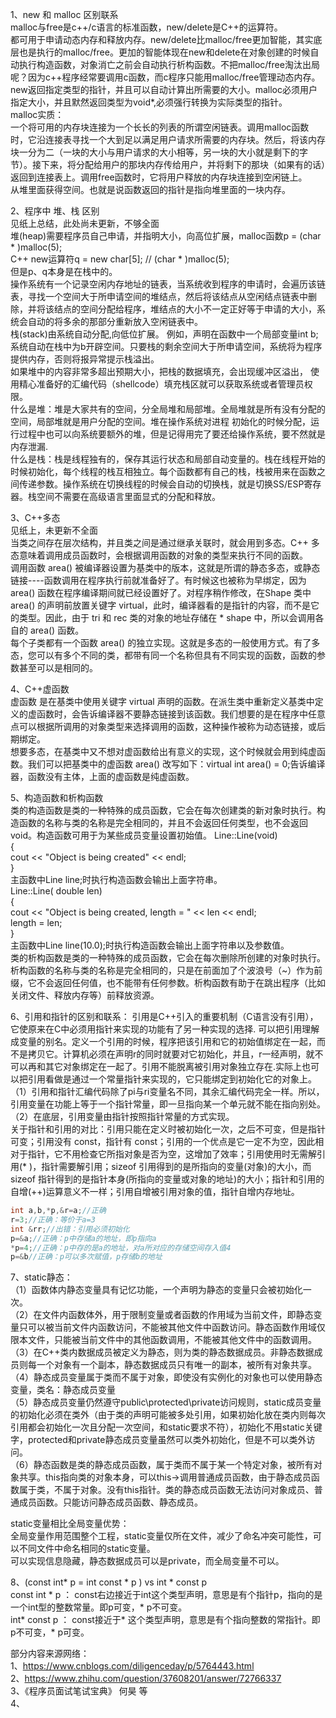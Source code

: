 1、new 和 malloc 区别联系  
malloc与free是c++/c语言的标准函数，new/delete是C++的运算符。  
都可用于申请动态内存和释放内存。new/delete比malloc/free更加智能，其实底层也是执行的malloc/free。更加的智能体现在new和delete在对象创建的时候自动执行构造函数，对象消亡之前会自动执行析构函数。不把malloc/free淘汰出局呢？因为c++程序经常要调用c函数，而c程序只能用malloc/free管理动态内存。  
new返回指定类型的指针，并且可以自动计算出所需要的大小。malloc必须用户指定大小，并且默然返回类型为void*,必须强行转换为实际类型的指针。  
malloc实质：  
一个将可用的内存块连接为一个长长的列表的所谓空闲链表。调用malloc函数时，它沿连接表寻找一个大到足以满足用户请求所需要的内存块。然后，将该内存块一分为二（一块的大小与用户请求的大小相等，另一块的大小就是剩下的字节）。接下来，将分配给用户的那块内存传给用户，并将剩下的那块（如果有的话）返回到连接表上。调用free函数时，它将用户释放的内存块连接到空闲链上。  
从堆里面获得空间。也就是说函数返回的指针是指向堆里面的一块内存。  

2、程序中 堆、栈 区别  
见纸上总结，此处尚未更新，不够全面  
堆(heap)需要程序员自己申请，并指明大小，向高位扩展，malloc函数p = (char * )malloc(5);  
C++ new运算符q = new char[5]; // (char * )malloc(5);  
但是p、q本身是在栈中的。  
操作系统有一个记录空闲内存地址的链表，当系统收到程序的申请时，会遍历该链表，寻找一个空间大于所申请空间的堆结点，然后将该结点从空闲结点链表中删除，并将该结点的空间分配给程序，堆结点的大小不一定正好等于申请的大小，系统会自动的将多余的那部分重新放入空闲链表中。  
栈(stack)由系统自动分配,向低位扩展。 例如，声明在函数中一个局部变量int b; 系统自动在栈中为b开辟空间。只要栈的剩余空间大于所申请空间，系统将为程序提供内存，否则将报异常提示栈溢出。  
如果堆中的内容非常多超出预期大小，把栈的数据填充，会出现缓冲区溢出， 使用精心准备好的汇编代码（shellcode）填充栈区就可以获取系统或者管理员权限。  
什么是堆：堆是大家共有的空间，分全局堆和局部堆。全局堆就是所有没有分配的空间，局部堆就是用户分配的空间。堆在操作系统对进程 初始化的时候分配，运行过程中也可以向系统要额外的堆，但是记得用完了要还给操作系统，要不然就是内存泄漏.  
什么是栈：栈是线程独有的，保存其运行状态和局部自动变量的。栈在线程开始的时候初始化，每个线程的栈互相独立。每个函数都有自己的栈，栈被用来在函数之间传递参数。操作系统在切换线程的时候会自动的切换栈，就是切换SS/ESP寄存器。栈空间不需要在高级语言里面显式的分配和释放。  
  
3、C++多态  
见纸上，未更新不全面  
当类之间存在层次结构，并且类之间是通过继承关联时，就会用到多态。C++ 多态意味着调用成员函数时，会根据调用函数的对象的类型来执行不同的函数。  
调用函数 area() 被编译器设置为基类中的版本，这就是所谓的静态多态，或静态链接----函数调用在程序执行前就准备好了。有时候这也被称为早绑定，因为 area() 函数在程序编译期间就已经设置好了。对程序稍作修改，在Shape 类中area() 的声明前放置关键字 virtual，此时，编译器看的是指针的内容，而不是它的类型。因此，由于 tri 和 rec 类的对象的地址存储在 * shape 中，所以会调用各自的 area() 函数。  
每个子类都有一个函数 area() 的独立实现。这就是多态的一般使用方式。有了多态，您可以有多个不同的类，都带有同一个名称但具有不同实现的函数，函数的参数甚至可以是相同的。  
  
4、C++虚函数  
虚函数 是在基类中使用关键字 virtual 声明的函数。在派生类中重新定义基类中定义的虚函数时，会告诉编译器不要静态链接到该函数。我们想要的是在程序中任意点可以根据所调用的对象类型来选择调用的函数，这种操作被称为动态链接，或后期绑定。  
想要多态，在基类中又不想对虚函数给出有意义的实现，这个时候就会用到纯虚函数。我们可以把基类中的虚函数 area() 改写如下：virtual int area() = 0;告诉编译器，函数没有主体，上面的虚函数是纯虚函数。  
  
5、构造函数和析构函数  
类的构造函数是类的一种特殊的成员函数，它会在每次创建类的新对象时执行。构造函数的名称与类的名称是完全相同的，并且不会返回任何类型，也不会返回 void。构造函数可用于为某些成员变量设置初始值。
Line::Line(void)  
{  
 cout << "Object is being created" << endl;  
}  
主函数中Line line;时执行构造函数会输出上面字符串。  
Line::Line( double len)  
{  
 cout << "Object is being created, length = " << len << endl;  
 length = len;  
}  
主函数中Line line(10.0);时执行构造函数会输出上面字符串以及参数值。  
类的析构函数是类的一种特殊的成员函数，它会在每次删除所创建的对象时执行。析构函数的名称与类的名称是完全相同的，只是在前面加了个波浪号（~）作为前缀，它不会返回任何值，也不能带有任何参数。析构函数有助于在跳出程序（比如关闭文件、释放内存等）前释放资源。  
  
6、引用和指针的区别和联系： 
引用是C++引入的重要机制（C语言没有引用），它使原来在C中必须用指针来实现的功能有了另一种实现的选择.
可以把引用理解成变量的别名。定义一个引用的时候，程序把该引用和它的初始值绑定在一起，而不是拷贝它。计算机必须在声明r的同时就要对它初始化，并且，r一经声明，就不可以再和其它对象绑定在一起了。引用不能脱离被引用对象独立存在.实际上也可以把引用看做是通过一个常量指针来实现的，它只能绑定到初始化它的对象上。  
（1）引用和指针汇编代码除了pi与ri变量名不同，其余汇编代码完全一样。所以，引用变量在功能上等于一个指针常量，即一旦指向某一个单元就不能在指向别处。  
（2）在底层，引用变量由指针按照指针常量的方式实现。  
关于指针和引用的对比：引用只能在定义时被初始化一次，之后不可变，但是指针可变；引用没有 const，指针有 const；引用的一个优点是它一定不为空，因此相对于指针，它不用检查它所指对象是否为空，这增加了效率；引用使用时无需解引用(* )，指针需要解引用；sizeof 引用得到的是所指向的变量(对象)的大小，而sizeof 指针得到的是指针本身(所指向的变量或对象的地址)的大小；指针和引用的自增(++)运算意义不一样；引用自增被引用对象的值，指针自增内存地址。  
```C++
int a,b,*p,&r=a;//正确
r=3;//正确：等价于a=3
int &rr;//出错：引用必须初始化
p=&a;//正确：p中存储a的地址，即p指向a
*p=4;//正确：p中存的是a的地址，对a所对应的存储空间存入值4
p=&b//正确：p可以多次赋值，p存储b的地址
```
  
7、static静态：  
（1）函数体内静态变量具有记忆功能，一个声明为静态的变量只会被初始化一次。  
（2）在文件内函数体外，用于限制变量或者函数的作用域为当前文件，即静态变量只可以被当前文件内函数访问，不能被其他文件中函数访问。静态函数作用域仅限本文件，只能被当前文件中的其他函数调用，不能被其他文件中的函数调用。  
（3）在C++类内数据成员被定义为静态，则为类的静态数据成员。非静态数据成员则每一个对象有一个副本，静态数据成员只有唯一的副本，被所有对象共享。  
（4）静态成员变量属于类而不属于对象，即使没有实例化的对象也可以使用静态变量，类名：静态成员变量  
（5）静态成员变量仍然遵守public\protected\private访问规则，static成员变量的初始化必须在类外（由于类的声明可能被多处引用，如果初始化放在类内则每次引用都会初始化一次且分配一次空间，和static要求不符），初始化不用static关键字，protected和private静态成员变量虽然可以类外初始化，但是不可以类外访问。  
（6）静态函数是类的静态成员函数，属于类而不属于某一个特定对象，被所有对象共享。this指向类的对象本身，可以this->调用普通成员函数，由于静态成员函数属于类，不属于对象。没有this指针。类的静态成员函数无法访问对象成员、普通成员函数。只能访问静态成员函数、静态成员。  
  
static变量相比全局变量优势：  
全局变量作用范围整个工程，static变量仅所在文件，减少了命名冲突可能性，可以不同文件中命名相同的static变量。  
可以实现信息隐藏，静态数据成员可以是private，而全局变量不可以。  
  
  
8、(const int* p   =  int const * p )   vs    int * const p  
const int * p ： const右边接近于int这个类型声明，意思是有个指针p，指向的是一个int型的整数常量。即p可变，* p不可变。  
int* const  p ： const接近于* 这个类型声明，意思是有个指向整数的常指针。即p不可变，* p可变。  
  
部分内容来源网络：  
1、https://www.cnblogs.com/diligenceday/p/5764443.html  
2、https://www.zhihu.com/question/37608201/answer/72766337    
3、《程序员面试笔试宝典》  何昊 等   
4、  
